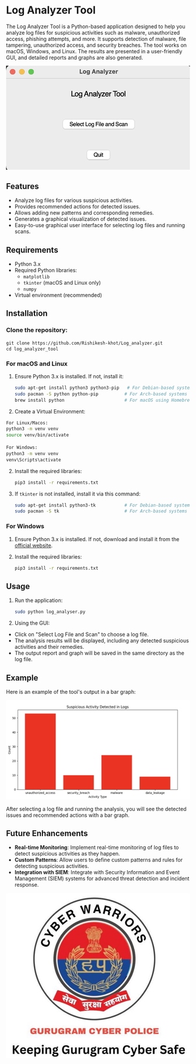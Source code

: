 # Log Analyzer Tool

The Log Analyzer Tool is a Python-based application designed to help you analyze log files for suspicious activities such as malware, unauthorized access, phishing attempts, and more. It supports detection of malware, file tampering, unauthorized access, and security breaches. The tool works on macOS, Windows, and Linux. The results are presented in a user-friendly GUI, and detailed reports and graphs are also generated.


![Log Analyzer Tool](images/image_1.png) 

## Features

- Analyze log files for various suspicious activities.
- Provides recommended actions for detected issues.
- Allows adding new patterns and corresponding remedies.
- Generates a graphical visualization of detected issues.
- Easy-to-use graphical user interface for selecting log files and running scans.

## Requirements

- Python 3.x
- Required Python libraries:
  - `matplotlib`
  - `tkinter` (macOS and Linux only)
  - `numpy`
- Virtual environment (recommended)

## Installation

### Clone the repository:

    git clone https://github.com/Rishikesh-khot/Log_analyzer.git
    cd log_analyzer_tool
    
### For macOS and Linux

1. Ensure Python 3.x is installed. If not, install it:

    ```bash
    sudo apt-get install python3 python3-pip   # For Debian-based systems
    sudo pacman -S python python-pip          # For Arch-based systems
    brew install python                       # For macOS using Homebrew
    ```
2. Create a Virtual Environment:

 ```bash
For Linux/Macos:
python3 -m venv venv
source venv/bin/activate

For Windows: 
python3 -m venv venv
venv\Scripts\activate   
```

2. Install the required libraries:

    ```bash
    pip3 install -r requirements.txt
    ```

3. If `tkinter` is not installed, install it via this command:

    ```bash
    sudo apt-get install python3-tk           # For Debian-based systems
    sudo pacman -S tk                         # For Arch-based systems
    ```

### For Windows

1. Ensure Python 3.x is installed. If not, download and install it from the [official website](https://www.python.org/downloads/).

2. Install the required libraries:

    ```bash
    pip3 install -r requirements.txt
    ```

## Usage

1. Run the application:

    ```bash
    sudo python log_analyser.py
    ```

2. Using the GUI:
- Click on "Select Log File and Scan" to choose a log file.
- The analysis results will be displayed, including any detected suspicious activities and their remedies.
- The output report and graph will be saved in the same directory as the log file.


## Example

Here is an example of the tool's output in a bar graph:

![Log Analyzer Tool](images/image_5.png) 

After selecting a log file and running the analysis, you will see the detected issues and recommended actions with a bar graph.

## Future Enhancements

- **Real-time Monitoring**: Implement real-time monitoring of log files to detect suspicious activities as they happen.
- **Custom Patterns**: Allow users to define custom patterns and rules for detecting suspicious activities.
- **Integration with SIEM**: Integrate with Security Information and Event Management (SIEM) systems for advanced threat detection and incident response.

![Log Analyzer Tool](images/Logo.png)
